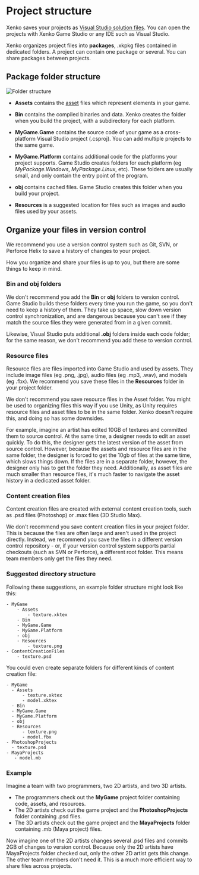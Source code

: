 # Project structure

Xenko saves your projects as [Visual Studio solution files](https://msdn.microsoft.com/en-us/library/bb165951.aspx?f=255&MSPPError=-2147217396). You can open the projects with Xenko Game Studio or any IDE such as Visual Studio.

Xenko organizes project files into **packages**, .xkpkg files contained in dedicated folders. A project can contain one package or several. You can share packages between projects. 

## Package folder structure

![Folder structure](media/folder-structure.png)

* **Assets** contains the [asset](assets.md) files which represent elements in your game.

* **Bin** contains the compiled binaries and data. Xenko creates the folder when you build the project, with a subdirectory for each platform.

* **MyGame.Game** contains the source code of your game as a cross-platform Visual Studio project (.csproj). You can add multiple projects to the same game.

*	**MyGame.Platform** contains additional code for the platforms your project supports. Game Studio creates folders for each platform (eg *MyPackage.Windows*, *MyPackage.Linux*, etc). These folders are usually small, and only contain the entry point of the program.

* **obj** contains cached files. Game Studio creates this folder when you build your project.

* **Resources** is a suggested location for files such as images and audio files used by your assets.

## Organize your files in version control

We recommend you use a version control system such as Git, SVN, or Perforce Helix to save a history of changes to your project. 

How you organize and share your files is up to you, but there are some things to keep in mind.

### **Bin** and **obj** folders

We don't recommend you add the **Bin** or **obj** folders to version control. Game Studio builds these folders every time you run the game, so you don't need to keep a history of them. They take up space, slow down version control synchronization, and are dangerous because you can't see if they match the source files they were generated from in a given commit.

Likewise, Visual Studio puts additional **.obj** folders inside each code folder; for the same reason, we don't recommend you add these to version control.

### Resource files

Resource files are files imported into Game Studio and used by assets. They include image files (eg .png, .jpg), audio files (eg .mp3, .wav), and models (eg .fbx). We recommend you save these files in the **Resources** folder in your project folder.

We don't recommend you save resource files in the Asset folder. You might be used to organizing files this way if you use Unity, as Unity requires resource files and asset files to be in the same folder. Xenko doesn't require this, and doing so has some downsides. 

For example, imagine an artist has edited 10GB of textures and committed them to source control. At the same time, a designer needs to edit an asset quickly. To do this, the designer gets the latest version of the asset from source control. However, because the assets and resource files are in the same folder, the designer is forced to get the 10gb of files at the same time, which slows things down. If the files are in a separate folder, however, the designer only has to get the folder they need. Additionally, as asset files are much smaller than resource files, it's much faster to navigate the asset history in a dedicated asset folder.

### Content creation files

Content creation files are created with external content creation tools, such as .psd files (Photoshop) or .max files (3D Studio Max).

We don't recommend you save content creation files in your project folder. This is because the files are often large and aren't used in the project directly. Instead, we recommend you save the files in a different version control repository - or, if your version control system supports partial checkouts (such as SVN or Perforce), a different root folder. This means team members only get the files they need.

### Suggested directory structure

Following these suggestions, an example folder structure might look like this:

```
- MyGame
    - Assets
        - texture.xktex
    - Bin
    - MyGame.Game
    - MyGame.Platform
    - obj
    - Resources
        - texture.png
- ContentCreationFiles
    - texture.psd
  ```

You could even create separate folders for different kinds of content creation file:

  ```
- MyGame
    - Assets
        - texture.xktex
        - model.xktex
    - Bin
    - MyGame.Game
    - MyGame.Platform
    - obj
    - Resources
        - texture.png
        - model.fbx
- PhotoshopProjects
    - texture.psd
- MayaProjects
     - model.mb
  ```

### Example

Imagine a team with two programmers, two 2D artists, and two 3D artists.

* The programmers check out the **MyGame** project folder containing code, assets, and resources.
* The 2D artists check out the game project and the **PhotoshopProjects** folder containing .psd files.
* The 3D artists check out the game project and the **MayaProjects** folder containing .mb (Maya project) files.

Now imagine one of the 2D artists changes several .psd files and commits 2GB of changes to version control. Because only the 2D artists have MayaProjects folder checked out, only the other 2D artist gets this change. The other team members don't need it. This is a much more efficient way to share files across projects.